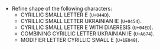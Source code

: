 * Refine shape of the following characters:
  - CYRILLIC SMALL LETTER E (`U+044D`).
  - CYRILLIC SMALL LETTER UKRAINIAN IE (`U+0454`).
  - CYRILLIC SMALL LETTER E WITH DIAERESIS (`U+04ED`).
  - COMBINING CYRILLIC LETTER UKRAINIAN IE (`U+A674`).
  - MODIFIER LETTER CYRILLIC SMALL E (`U+1E048`).
